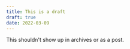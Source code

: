 ```yaml
---
title: This is a draft
draft: true
date: 2022-03-09
---	
```


This shouldn't show up in archives or as a post.
